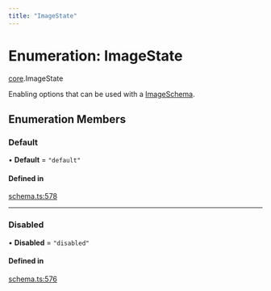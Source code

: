 ```yaml
---
title: "ImageState"
---
```

# Enumeration: ImageState

[core](../modules/core.md).ImageState

Enabling options that can be used with a [ImageSchema](../interfaces/core.ImageSchema.md).

## Enumeration Members

### Default

• **Default** = ``"default"``

#### Defined in

[schema.ts:578](https://github.com/coda/packs-sdk/blob/main/schema.ts#L578)

___

### Disabled

• **Disabled** = ``"disabled"``

#### Defined in

[schema.ts:576](https://github.com/coda/packs-sdk/blob/main/schema.ts#L576)
